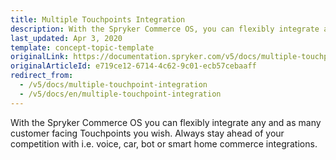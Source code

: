 ```yaml
---
title: Multiple Touchpoints Integration
description: With the Spryker Commerce OS, you can flexibly integrate any and as many customer-facing touchpoints as you wish.
last_updated: Apr 3, 2020
template: concept-topic-template
originalLink: https://documentation.spryker.com/v5/docs/multiple-touchpoint-integration
originalArticleId: e719ce12-6714-4c62-9c01-ecb57cebaaff
redirect_from:
  - /v5/docs/multiple-touchpoint-integration
  - /v5/docs/en/multiple-touchpoint-integration
---
```


With the Spryker Commerce OS you can flexibly integrate any and as many customer facing Touchpoints you wish. Always stay ahead of your competition with i.e. voice, car, bot or smart home commerce integrations.
